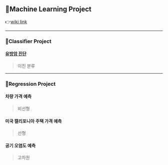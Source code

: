 <h2>🚩Machine Learning Project</h2>

👉<a href='https://github.com/Respec-Do/ML_project/wiki'>wiki link</a>

------------------------------

<h3>🚩Classifier Project</h3>

<a href='https://github.com/Respec-Do/ML_project/wiki/%EC%9C%A0%EB%B0%A9%EC%95%94-%EC%A7%84%EB%8B%A8'><h4>유방암 진단</h4></a>
>이진 분류

--------------------------------

<h3>🚩Regression Project</h3>

<a><h4>차량 가격 예측</h4></a>
>비선형

<a><h4>미국 캘리포니아 주택 가격 예측</h4></a>
>선형

<a><h4>공기 오염도 예측</h4></a>
>고차원
